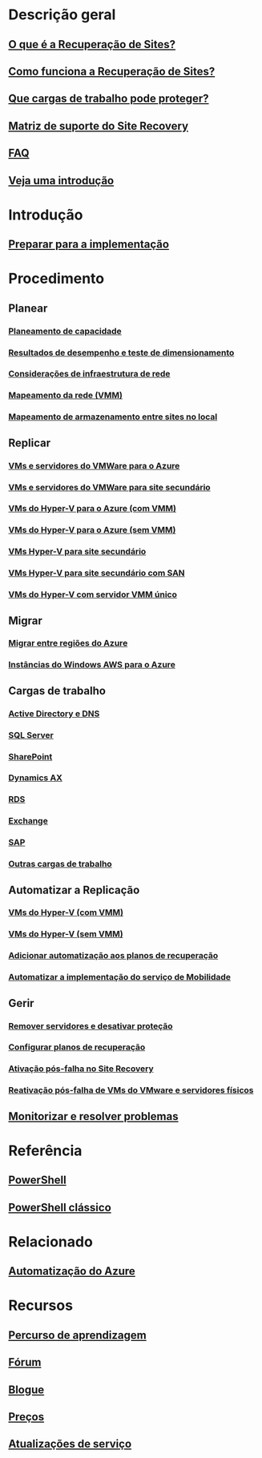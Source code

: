 # Descrição geral
## [O que é a Recuperação de Sites?](site-recovery-overview.md)
## [Como funciona a Recuperação de Sites?](site-recovery-components.md)
## [Que cargas de trabalho pode proteger?](site-recovery-workload.md)
## [Matriz de suporte do Site Recovery](site-recovery-support-matrix.md)
## [FAQ](site-recovery-faq.md)
## [Veja uma introdução](https://www.youtube.com/watch?v=eOOwMQPBKfM)

# Introdução
## [Preparar para a implementação](site-recovery-best-practices.md)

# Procedimento
## Planear
### [Planeamento de capacidade](site-recovery-capacity-planner.md)
### [Resultados de desempenho e teste de dimensionamento](site-recovery-performance-and-scaling-testing-on-premises-to-on-premises.md)
### [Considerações de infraestrutura de rede](site-recovery-network-design.md)
### [Mapeamento da rede (VMM)](site-recovery-network-mapping.md)
### [Mapeamento de armazenamento entre sites no local](site-recovery-storage-mapping.md)
## Replicar
### [VMs e servidores do VMWare para o Azure](site-recovery-vmware-to-azure.md)
### [VMs e servidores do VMWare para site secundário](site-recovery-vmware-to-vmware.md)
### [VMs do Hyper-V para o Azure (com VMM)](site-recovery-vmm-to-azure.md)
### [VMs do Hyper-V para o Azure (sem VMM)](site-recovery-hyper-v-site-to-azure.md)
### [VMs Hyper-V para site secundário](site-recovery-vmm-to-vmm.md)
### [VMs Hyper-V para site secundário com SAN](site-recovery-vmm-san.md)
### [VMs do Hyper-V com servidor VMM único](site-recovery-single-vmm.md)
## Migrar
### [Migrar entre regiões do Azure](site-recovery-migrate-azure-to-azure.md)
### [Instâncias do Windows AWS para o Azure](site-recovery-migrate-aws-to-azure.md)
## Cargas de trabalho
### [Active Directory e DNS](site-recovery-active-directory.md)
### [SQL Server](site-recovery-sql.md)
### [SharePoint](site-recovery-workload.md#protect-sharepoint)
### [Dynamics AX](site-recovery-workload.md#protect-dynamics-ax)
### [RDS](site-recovery-workload.md#protect-rds)
### [Exchange](site-recovery-workload.md#protect-exchange)
### [SAP](site-recovery-workload.md#protect-sap)
### [Outras cargas de trabalho](site-recovery-workload.md#workload-summary)
## Automatizar a Replicação
### [VMs do Hyper-V (com VMM)](site-recovery-deploy-with-powershell.md)
### [VMs do Hyper-V (sem VMM)](site-recovery-deploy-with-powershell-resource-manager.md)
### [Adicionar automatização aos planos de recuperação](site-recovery-runbook-automation.md)
### [Automatizar a implementação do serviço de Mobilidade](site-recovery-automate-mobility-service-install.md)
## Gerir
### [Remover servidores e desativar proteção](site-recovery-manage-registration-and-protection.md)
### [Configurar planos de recuperação](site-recovery-create-recovery-plans.md)
### [Ativação pós-falha no Site Recovery](site-recovery-failover.md)
### [Reativação pós-falha de VMs do VMware e servidores físicos](site-recovery-failback-azure-to-vmware.md)
## [Monitorizar e resolver problemas](site-recovery-monitoring-and-troubleshooting.md)

# Referência
## [PowerShell](/powershell/azureps-cmdlets-docs)
## [PowerShell clássico](/powershell/servicemanagement/)

# Relacionado
## [Automatização do Azure](/azure/automation/)

# Recursos
## [Percurso de aprendizagem](https://azure.microsoft.com/documentation/learning-paths/site-recovery/)
## [Fórum](https://social.msdn.microsoft.com/Forums/azure/en-US/home?forum=hypervrecovmgr)
## [Blogue](http://azure.microsoft.com/blog/tag/azure-site-recovery/)
## [Preços](https://azure.microsoft.com/pricing/details/site-recovery/)
## [Atualizações de serviço](https://azure.microsoft.com/updates/?product=site-recovery)


<!--HONumber=Nov16_HO4-->


